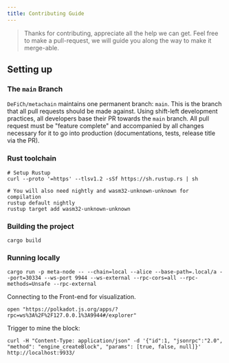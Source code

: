 ```yaml
---
title: Contributing Guide
---
```


> Thanks for contributing, appreciate all the help we can get. Feel free to make a pull-request, we will guide you along
> the way to make it merge-able.

## Setting up

### The `main` Branch

`DeFiCh/metachain` maintains one permanent branch: `main`. This is the branch that all pull requests should be made
against. Using shift-left development practices, all developers base their PR towards the `main` branch. All pull
request must be "feature complete" and accompanied by all changes necessary for it to go into production
(documentations, tests, release title via the PR).

### Rust toolchain

```shell
# Setup Rustup
curl --proto '=https' --tlsv1.2 -sSf https://sh.rustup.rs | sh

# You will also need nightly and wasm32-unknown-unknown for compilation
rustup default nightly
rustup target add wasm32-unknown-unknown
```

### Building the project

```shell
cargo build
```

### Running locally

```shell
cargo run -p meta-node -- --chain=local --alice --base-path=.local/a --port=30334 --ws-port 9944 --ws-external --rpc-cors=all --rpc-methods=Unsafe --rpc-external
```

Connecting to the Front-end for visualization.

```shell
open "https://polkadot.js.org/apps/?rpc=ws%3A%2F%2F127.0.0.1%3A9944#/explorer"
```

Trigger to mine the block:

```shell
curl -H "Content-Type: application/json" -d '{"id":1, "jsonrpc":"2.0", "method": "engine_createBlock", "params": [true, false, null]}' http://localhost:9933/
```